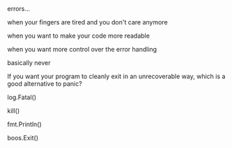 errors...



when your fingers are tired and you don't care anymore


when you want to make your code more readable


when you want more control over the error handling


basically never



If you want your program to cleanly exit in an unrecoverable way, which is a good alternative to panic?



log.Fatal()


kill()


fmt.Println()


boos.Exit()